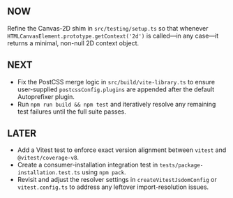 ## NOW  
Refine the Canvas-2D shim in `src/testing/setup.ts` so that whenever `HTMLCanvasElement.prototype.getContext('2d')` is called—in any case—it returns a minimal, non-null 2D context object.

## NEXT  
- Fix the PostCSS merge logic in `src/build/vite-library.ts` to ensure user-supplied `postcssConfig.plugins` are appended after the default Autoprefixer plugin.  
- Run `npm run build && npm test` and iteratively resolve any remaining test failures until the full suite passes.

## LATER  
- Add a Vitest test to enforce exact version alignment between `vitest` and `@vitest/coverage-v8`.  
- Create a consumer-installation integration test in `tests/package-installation.test.ts` using `npm pack`.  
- Revisit and adjust the resolver settings in `createVitestJsdomConfig` or `vitest.config.ts` to address any leftover import-resolution issues.